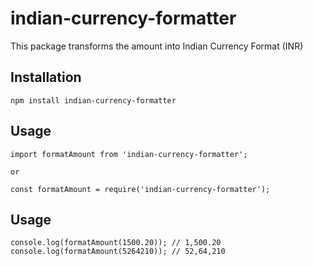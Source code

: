 # indian-currency-formatter
This package transforms the amount into Indian Currency Format (INR)

## Installation
```
npm install indian-currency-formatter
```

## Usage
```
import formatAmount from 'indian-currency-formatter';

or

const formatAmount = require('indian-currency-formatter');
```

## Usage
```
console.log(formatAmount(1500.20)); // 1,500.20
console.log(formatAmount(5264210)); // 52,64,210
```